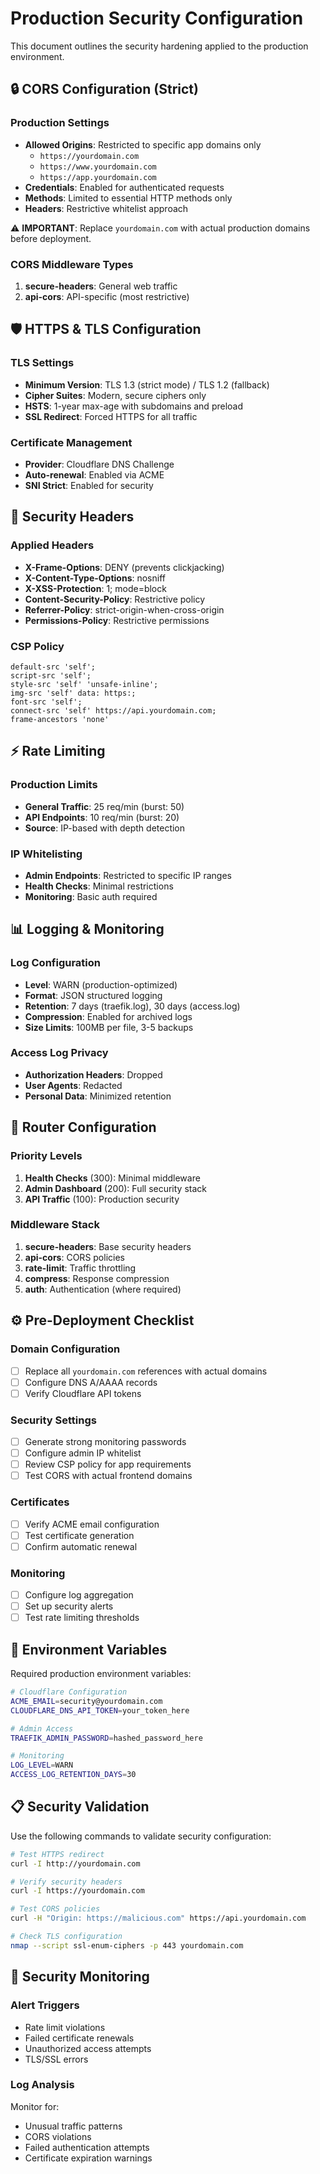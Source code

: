 # Production Security Configuration

This document outlines the security hardening applied to the production environment.

## 🔒 CORS Configuration (Strict)

### Production Settings
- **Allowed Origins**: Restricted to specific app domains only
  - `https://yourdomain.com`
  - `https://www.yourdomain.com`  
  - `https://app.yourdomain.com`
- **Credentials**: Enabled for authenticated requests
- **Methods**: Limited to essential HTTP methods only
- **Headers**: Restrictive whitelist approach

⚠️ **IMPORTANT**: Replace `yourdomain.com` with actual production domains before deployment.

### CORS Middleware Types
1. **secure-headers**: General web traffic
2. **api-cors**: API-specific (most restrictive)

## 🛡️ HTTPS & TLS Configuration

### TLS Settings
- **Minimum Version**: TLS 1.3 (strict mode) / TLS 1.2 (fallback)
- **Cipher Suites**: Modern, secure ciphers only
- **HSTS**: 1-year max-age with subdomains and preload
- **SSL Redirect**: Forced HTTPS for all traffic

### Certificate Management
- **Provider**: Cloudflare DNS Challenge
- **Auto-renewal**: Enabled via ACME
- **SNI Strict**: Enabled for security

## 🔐 Security Headers

### Applied Headers
- **X-Frame-Options**: DENY (prevents clickjacking)
- **X-Content-Type-Options**: nosniff
- **X-XSS-Protection**: 1; mode=block
- **Content-Security-Policy**: Restrictive policy
- **Referrer-Policy**: strict-origin-when-cross-origin
- **Permissions-Policy**: Restrictive permissions

### CSP Policy
```
default-src 'self'; 
script-src 'self'; 
style-src 'self' 'unsafe-inline'; 
img-src 'self' data: https:; 
font-src 'self'; 
connect-src 'self' https://api.yourdomain.com; 
frame-ancestors 'none'
```

## ⚡ Rate Limiting

### Production Limits
- **General Traffic**: 25 req/min (burst: 50)
- **API Endpoints**: 10 req/min (burst: 20)
- **Source**: IP-based with depth detection

### IP Whitelisting
- **Admin Endpoints**: Restricted to specific IP ranges
- **Health Checks**: Minimal restrictions
- **Monitoring**: Basic auth required

## 📊 Logging & Monitoring

### Log Configuration
- **Level**: WARN (production-optimized)
- **Format**: JSON structured logging
- **Retention**: 7 days (traefik.log), 30 days (access.log)
- **Compression**: Enabled for archived logs
- **Size Limits**: 100MB per file, 3-5 backups

### Access Log Privacy
- **Authorization Headers**: Dropped
- **User Agents**: Redacted
- **Personal Data**: Minimized retention

## 🚀 Router Configuration

### Priority Levels
1. **Health Checks** (300): Minimal middleware
2. **Admin Dashboard** (200): Full security stack
3. **API Traffic** (100): Production security

### Middleware Stack
1. **secure-headers**: Base security headers
2. **api-cors**: CORS policies
3. **rate-limit**: Traffic throttling
4. **compress**: Response compression
5. **auth**: Authentication (where required)

## ⚙️ Pre-Deployment Checklist

### Domain Configuration
- [ ] Replace all `yourdomain.com` references with actual domains
- [ ] Configure DNS A/AAAA records
- [ ] Verify Cloudflare API tokens

### Security Settings
- [ ] Generate strong monitoring passwords
- [ ] Configure admin IP whitelist
- [ ] Review CSP policy for app requirements
- [ ] Test CORS with actual frontend domains

### Certificates
- [ ] Verify ACME email configuration
- [ ] Test certificate generation
- [ ] Confirm automatic renewal

### Monitoring
- [ ] Configure log aggregation
- [ ] Set up security alerts
- [ ] Test rate limiting thresholds

## 🔧 Environment Variables

Required production environment variables:

```bash
# Cloudflare Configuration
ACME_EMAIL=security@yourdomain.com
CLOUDFLARE_DNS_API_TOKEN=your_token_here

# Admin Access
TRAEFIK_ADMIN_PASSWORD=hashed_password_here

# Monitoring
LOG_LEVEL=WARN
ACCESS_LOG_RETENTION_DAYS=30
```

## 📋 Security Validation

Use the following commands to validate security configuration:

```bash
# Test HTTPS redirect
curl -I http://yourdomain.com

# Verify security headers
curl -I https://yourdomain.com

# Test CORS policies
curl -H "Origin: https://malicious.com" https://api.yourdomain.com

# Check TLS configuration
nmap --script ssl-enum-ciphers -p 443 yourdomain.com
```

## 🚨 Security Monitoring

### Alert Triggers
- Rate limit violations
- Failed certificate renewals
- Unauthorized access attempts
- TLS/SSL errors

### Log Analysis
Monitor for:
- Unusual traffic patterns
- CORS violations
- Failed authentication attempts
- Certificate expiration warnings